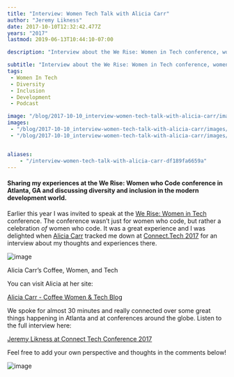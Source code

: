 ```yaml
---
title: "Interview: Women Tech Talk with Alicia Carr"
author: "Jeremy Likness"
date: 2017-10-10T12:32:42.477Z
years: "2017"
lastmod: 2019-06-13T10:44:10-07:00

description: "Interview about the We Rise: Women in Tech conference, women who code, diversity and inclusion and a little bit about my background too."

subtitle: "Interview about the We Rise: Women in Tech conference, women who code, diversity and inclusion and a little bit about my background too."
tags:
 - Women In Tech 
 - Diversity 
 - Inclusion 
 - Development 
 - Podcast 

image: "/blog/2017-10-10_interview-women-tech-talk-with-alicia-carr/images/1.jpeg" 
images:
 - "/blog/2017-10-10_interview-women-tech-talk-with-alicia-carr/images/1.jpeg" 
 - "/blog/2017-10-10_interview-women-tech-talk-with-alicia-carr/images/2.gif" 


aliases:
    - "/interview-women-tech-talk-with-alicia-carr-df189fa6659a"
---
```


#### Sharing my experiences at the We Rise: Women who Code conference in Atlanta, GA and discussing diversity and inclusion in the modern development world.

Earlier this year I was invited to speak at the [We Rise: Women in Tech](https://werise.tech/) conference. The conference wasn’t just for women who code, but rather a celebration _of_ women who code. It was a great experience and I was delighted when [Alicia Carr](https://twitter.com/Fineblkwoman) tracked me down at [Connect.Tech 2017](https://blog.jeremylikness.com/connect-tech-2017-node-js-and-typescript-8419b0e4d689) for an interview about my thoughts and experiences there.




![image](/blog/2017-10-10_interview-women-tech-talk-with-alicia-carr/images/1.jpeg)

Alicia Carr’s Coffee, Women, and Tech



You can visit Alicia at her site:

[Alicia Carr - Coffee Women &amp; Tech Blog](http://www.coffeewomenandtech.com/)


We spoke for almost 30 minutes and really connected over some great things happening in Atlanta and at conferences around the globe. Listen to the full interview here:

[Jeremy Likness at Connect Tech Conference 2017](https://jlik.me/bo2)


Feel free to add your own perspective and thoughts in the comments below!




![image](/blog/2017-10-10_interview-women-tech-talk-with-alicia-carr/images/2.gif)
